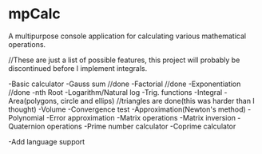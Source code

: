 # mpCalc

A multipurpose console application for calculating various mathematical operations.

//These are just a list of possible features, this project will probably be discontinued before I implement integrals.

-Basic calculator
-Gauss sum //done
-Factorial //done
-Exponentiation //done
-nth Root
-Logarithm/Natural log
-Trig. functions
-Integral
-Area(polygons, circle and ellips) //triangles are done(this was harder than I thought)
-Volume
-Convergence test
-Approximation(Newton's method)
-Polynomial
-Error approximation
-Matrix operations
-Matrix inversion
-Quaternion operations
-Prime number calculator
-Coprime calculator

-Add language support
